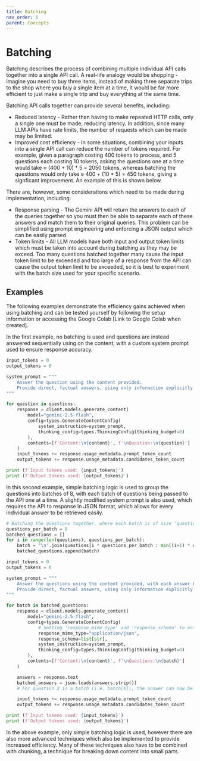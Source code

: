 ```yaml
---
title: Batching
nav_order: 6
parent: Concepts
---
```


# Batching

Batching describes the process of combining multiple individual API calls together into a single API call. A real-life analogy would be shopping - imagine you need to buy three items, instead of making three separate trips to the shop where you buy a single item at a time, it would be far more efficient to just make a single trip and buy everything at the same time.

Batching API calls together can provide several benefits, including:
- Reduced latency - Rather than having to make repeated HTTP calls, only a single one must be made, reducing latency. In addition, since many LLM APIs have rate limits, the number of requests which can be made may be limited. 
- Improved cost efficiency - In some situations, combining your inputs into a single API call can reduce the number of tokens required. For example, given a paragraph costing 400 tokens to process, and 5 questions each costing 10 tokens, asking the questions one at a time would take ≈ (400 + 10) * 5 = 2050 tokens, whereas batching the questions would only take ≈ 400 + (10 * 5) = 450 tokens, giving a signficant improvement. An example of this is shown below.

There are, however, some considerations which need to be made during implementation, including:
- Response parsing - The Gemini API will return the answers to each of the queries together so you must then be able to separate each of these answers and match them to their original queries. This problem can be simplified using prompt engineering and enforcing a JSON output which can be easily parsed.
- Token limits - All LLM models have both input and output token limits which must be taken into account during batching as they may be exceed. Too many questions batched together many cause the input token limit to be exceeded and too large of a response from the API can cause the output token limit to be exceeded, so it is best to experiment with the batch size used for your specific scenario.

## Examples

The following examples demonstrate the efficiency gains achieved when using batching and can be tested yourself by following the setup information or accessing the Google Colab [Link to Google Colab when created].

In the first example, no batching is used and questions are instead answered sequentially using on the content, with a custom system prompt used to ensure response accuracy.

```python
input_tokens = 0
output_tokens = 0

system_prompt = """
    Answer the question using the content provided.
    Provide direct, factual answers, using only information explicitly present in the content. Do not infer, speculate or bring in outside knowledge.
"""

for question in questions:
    response = client.models.generate_content(
        model="gemini-2.5-flash",
        config=types.GenerateContentConfig(
            system_instruction=system_prompt,
            thinking_config=types.ThinkingConfig(thinking_budget=0)
        ),
        contents=[f'Content:\n{content}', f'\nQuestion:\n{question}']
    )
    input_tokens += response.usage_metadata.prompt_token_count
    output_tokens += response.usage_metadata.candidates_token_count

print (f'Input tokens used: {input_tokens}')
print (f'Output tokens used: {output_tokens}')
```

In this second example, simple batching logic is used to group the questions into batches of 8, with each batch of questions being passed to the API one at a time. A slightly modified system prompt is also used, which requires the API to response in JSON format, which allows for every individual answer to be retrieved easily.

```python
# Batching the questions together, where each batch is of size 'questions_per_batch'
questions_per_batch = 8
batched_questions = []
for i in range(len(questions), questions_per_batch):
    batch = "\n".join(questions[i * questions_per_batch : min((i+1) * questions_per_batch, len(questions))])
    batched_questions.append(batch)

input_tokens = 0
output_tokens = 0

system_prompt = """
    Answer the questions using the content provided, with each answer being a different string in the JSON response.
    Provide direct, factual answers, using only information explicitly present in the content. Do not infer, speculate or bring in outside knowledge.
"""

for batch in batched_questions:
    response = client.models.generate_content(
        model="gemini-2.5-flash",
        config=types.GenerateContentConfig(
            # Setting 'response_mime_type' and 'response_schema' to ensure response is a parsable JSON format.
            response_mime_type="application/json",
            response_schema=list[str],
            system_instruction=system_prompt,
            thinking_config=types.ThinkingConfig(thinking_budget=0)
        ),
        contents=[f'Content:\n{content}', f'\nQuestions:\n{batch}']
    )

    answers = response.text
    batched_answers = json.loads(answers.strip())
    # For question X in a batch (i.e. batch[X]), the answer can now be accessed from batched_answers[X]

    input_tokens += response.usage_metadata.prompt_token_count
    output_tokens += response.usage_metadata.candidates_token_count

print (f'Input tokens used: {input_tokens}')
print (f'Output tokens used: {output_tokens}')
```

In the above example, only simple batching logic is used, however there are also more advanced techniques which also be implemented to provide increased efficiency. Many of these techniques also have to be combined with chunking, a technique for breaking down content into small parts.